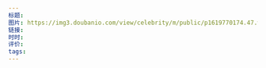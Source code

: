 ```yaml
---
标题: 
图片: https://img3.doubanio.com/view/celebrity/m/public/p1619770174.47.webp
链接: 
时时: 
评价: 
tags:
---
```



